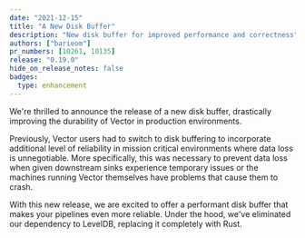 ```yaml
---
date: "2021-12-15"
title: "A New Disk Buffer"
description: "New disk buffer for improved performance and correctness"
authors: ["barieom"]
pr_numbers: [10261, 10135]
release: "0.19.0"
hide_on_release_notes: false
badges:
  type: enhancement
---
```


We're thrilled to announce the release of a new disk buffer, drastically improving the
durability of Vector in production environments.

Previously, Vector users had to switch to disk buffering to incorporate additional
level of reliability in mission critical environments where data loss is unnegotiable.
More specifically, this was necessary to prevent data loss when given downstream sinks
experience temporary issues or the machines running Vector themselves have problems that
cause them to crash.

With this new release, we are excited to offer a performant disk buffer that makes your
pipelines even more reliable. Under the hood, we've eliminated our dependency to LevelDB,
replacing it completely with Rust. 



[Splunk indexer]: https://docs.splunk.com/Documentation/Splunk/8.2.3/Data/AboutHECIDXAck
[indexer how it works]: https://master.vector.dev/docs/reference/configuration/sinks/splunk_hec_metrics/#indexer-acknowledgements
[Discord chat]: https://discord.com/invite/dX3bdkF
[Twitter]: https://twitter.com/vectordotdev
